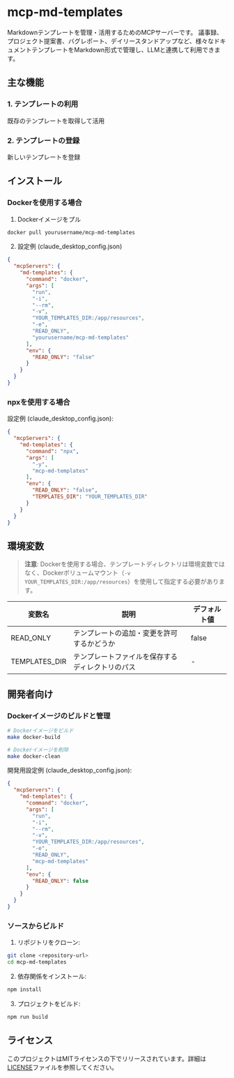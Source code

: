 # mcp-md-templates

Markdownテンプレートを管理・活用するためのMCPサーバーです。
議事録、プロジェクト提案書、バグレポート、デイリースタンドアップなど、様々なドキュメントテンプレートをMarkdown形式で管理し、LLMと連携して利用できます。

## 主な機能

### 1. テンプレートの利用
既存のテンプレートを取得して活用

### 2. テンプレートの登録
新しいテンプレートを登録

## インストール

### Dockerを使用する場合

1. Dockerイメージをプル
```bash
docker pull yourusername/mcp-md-templates
```

2. 設定例 (claude_desktop_config.json)
```json
{
  "mcpServers": {
    "md-templates": {
      "command": "docker",
      "args": [
        "run",
        "-i",
        "--rm",
        "-v",
        "YOUR_TEMPLATES_DIR:/app/resources",
        "-e",
        "READ_ONLY",
        "yourusername/mcp-md-templates"
      ],
      "env": {
        "READ_ONLY": "false"
      }
    }
  }
}
```

### npxを使用する場合

設定例 (claude_desktop_config.json):
```json
{
  "mcpServers": {
    "md-templates": {
      "command": "npx",
      "args": [
        "-y",
        "mcp-md-templates"
      ],
      "env": {
        "READ_ONLY": "false",
        "TEMPLATES_DIR": "YOUR_TEMPLATES_DIR"
      }
    }
  }
}
```

## 環境変数

> **注意**: Dockerを使用する場合、テンプレートディレクトリは環境変数ではなく、Dockerボリュームマウント（`-v YOUR_TEMPLATES_DIR:/app/resources`）を使用して指定する必要があります。

| 変数名 | 説明 | デフォルト値 |
|--------|------|--------------|
| READ_ONLY | テンプレートの追加・変更を許可するかどうか | false |
| TEMPLATES_DIR | テンプレートファイルを保存するディレクトリのパス | - |

## 開発者向け

### Dockerイメージのビルドと管理

```bash
# Dockerイメージをビルド
make docker-build

# Dockerイメージを削除
make docker-clean
```

開発用設定例 (claude_desktop_config.json):
```json
{
  "mcpServers": {
    "md-templates": {
      "command": "docker",
      "args": [
        "run",
        "-i",
        "--rm",
        "-v",
        "YOUR_TEMPLATES_DIR:/app/resources",
        "-e",
        "READ_ONLY",
        "mcp-md-templates"
      ],
      "env": {
        "READ_ONLY": false
      }
    }
  }
}
```

### ソースからビルド

1. リポジトリをクローン:
```bash
git clone <repository-url>
cd mcp-md-templates
```

2. 依存関係をインストール:
```bash
npm install
```

3. プロジェクトをビルド:
```bash
npm run build
```


## ライセンス

このプロジェクトはMITライセンスの下でリリースされています。詳細は[LICENSE](LICENSE)ファイルを参照してください。
